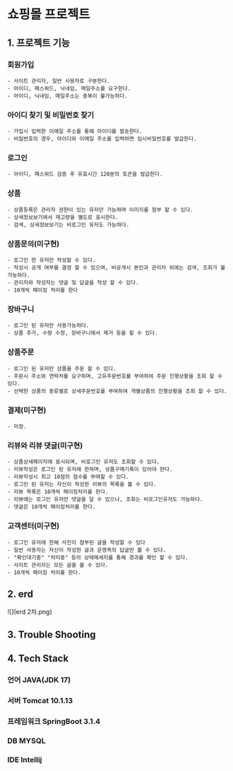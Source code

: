# 쇼핑몰 프로젝트

## 1. 프로젝트 기능


### 회원가입
    - 사이트 관리자, 일반 사용자로 구분한다.    
    - 아이디, 패스워드, 닉네임, 메일주소를 요구한다.
    - 아이디, 닉네임, 메일주소는 중복이 불가능하다.

### 아이디 찾기 및 비밀번호 찾기
    - 가입시 입력한 이메일 주소를 통해 아이디를 발송한다.
    - 비밀번호의 경우, 아이디와 이메일 주소를 입력하면 임시비밀번호를 발급한다.

### 로그인
    - 아이디, 패스워드 검증 후 유효시간 120분의 토큰을 발급한다.

### 상품
    - 상품등록은 관리자 권한이 있는 유저만 가능하며 이미지를 첨부 할 수 있다.    
    - 상세정보보기에서 재고량을 별도로 표시한다.    
    - 검색, 상세정보보기는 비로그인 유저도 가능하다.

### 상품문의(미구현)
    - 로그인 한 유저만 작성할 수 있다.
    - 작성시 공개 여부를 결정 할 수 있으며, 비공개시 본인과 관리자 외에는 검색, 조회가 불가능하다.
    - 관리자와 작성자는 댓글 및 답글을 작성 할 수 있다.
    - 10개씩 페이징 처리를 한다

### 장바구니
    - 로그인 된 유저만 사용가능하다.    
    - 상품 추가, 수량 수정, 장바구니에서 제거 등을 할 수 있다.

### 상품주문
    - 로그인 된 유저만 상품을 주문 할 수 있다.    
    - 주문시 주소와 연락처를 요구하며, 고유주문번호를 부여하여 주문 진행상황을 조회 할 수 있다.    
    - 선택한 상품의 종류별로 상세주문번호를 부여하여 개별상품의 진행상황을 조회 할 수 있다.

### 결제(미구현)
    - 미정.

### 리뷰와 리뷰 댓글(미구현)
    - 상품상세페이지에 표시되며, 비로그인 유저도 조회할 수 있다.    
    - 리뷰작성은 로그인 된 유저에 한하며, 상품구매기록이 있어야 한다.
    - 리뷰작성시 최고 10점의 점수를 부여할 수 있다.
    - 로그인 된 유저는 자신이 작성한 리뷰의 목록을 볼 수 있다.     
    - 리뷰 목록은 10개씩 페이징처리를 한다.     
    - 리뷰에는 로그인 유저만 댓글을 달 수 있으나, 조회는 비로그인유저도 가능하다.
    - 댓글은 10개씩 페이징처리를 한다.


### 고객센터(미구현)
    - 로그인 유저에 한해 사진이 첨부된 글을 작성할 수 있다
    - 일반 사용자는 자신이 작성한 글과 운영측의 답글만 볼 수 있다.
    - "확인대기중" "처리중" 등의 상태메세지를 통해 경과를 확인 할 수 있다.
    - 사이트 관리자는 모든 글을 볼 수 있다. 
    - 10개씩 페이징 처리를 한다.



## 2. erd

![](erd 2차.png)
## 3. Trouble Shooting

## 4. Tech Stack

### 언어 JAVA(JDK 17)
### 서버 Tomcat 10.1.13
### 프레임워크 SpringBoot 3.1.4
### DB  MYSQL
### IDE Intellij 